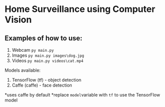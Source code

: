 # Home Surveillance using Computer Vision

## Examples of how to use:

1. Webcam
```py main.py```
2. Images
```py main.py images\dog.jpg```
3. Videos
```py main.py videos\cat.mp4```

Models available:
1. TensorFlow (tf) - object detection
2. Caffe (caffe) - face detection

*uses caffe by default
*replace `model`variable with `tf` to use the TensorFlow model

